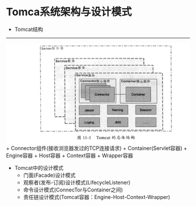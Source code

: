 # Tomca系统架构与设计模式
+ Tomcat结构
---
![tomcat结构](pictures/tomcat结构.png)
	+ Connector组件(接收浏览器发过的TCP连接请求)
	+ Container(Servlet容器)
		+ Engine容器
			+ Host容器
				+ Context容器
					+ Wrapper容器
+ Tomcat中的设计模式
	+ 门面(Facade)设计模式
	+ 观察者(发布-订阅)设计模式(LifecycleListener)
	+ 命令设计模式(ConnecTor与Container之间)
	+ 责任链设计模式(Tomcat容器：Engine-Host-Context-Wrapper)
